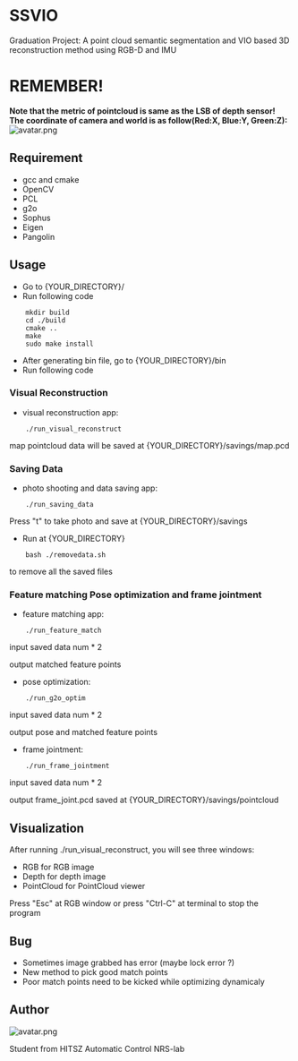 # SSVIO
Graduation Project: A point cloud semantic segmentation and VIO based 3D reconstruction method using RGB-D and IMU

# REMEMBER!
**Note that the metric of pointcloud is same as the LSB of depth sensor!**
**The coordinate of camera and world is as follow(Red:X, Blue:Y, Green:Z):**
![avatar.png](https://github.com/StarRealMan/SSVIO/blob/main/coordinate.png?raw=true)

## Requirement
* gcc and cmake
* OpenCV
* PCL
* g2o
* Sophus
* Eigen
* Pangolin

## Usage
* Go to {YOUR_DIRECTORY}/
* Run following code
```
    mkdir build
    cd ./build
    cmake ..
    make
    sudo make install
```
* After generating bin file, go to {YOUR_DIRECTORY}/bin
* Run following code

### Visual Reconstruction
* visual reconstruction app:
```
    ./run_visual_reconstruct
```
map pointcloud data will be saved at {YOUR_DIRECTORY}/savings/map.pcd
### Saving Data
* photo shooting and data saving app:
```
    ./run_saving_data
```
Press "t" to take photo and save at {YOUR_DIRECTORY}/savings

* Run at {YOUR_DIRECTORY}
```
    bash ./removedata.sh
```
to remove all the saved files

### Feature matching Pose optimization and frame jointment
* feature matching app:
```
    ./run_feature_match
```
input saved data num * 2

output matched feature points

* pose optimization:
```
    ./run_g2o_optim
```
input saved data num * 2

output pose and matched feature points

* frame jointment:
```
    ./run_frame_jointment
```
input saved data num * 2

output frame_joint.pcd saved at  {YOUR_DIRECTORY}/savings/pointcloud

## Visualization
After running ./run_visual_reconstruct, you will see three windows:
* RGB for RGB image
* Depth for depth image
* PointCloud for PointCloud viewer

Press "Esc" at RGB window or press "Ctrl-C" at terminal to stop the program

## Bug
* Sometimes image grabbed has error (maybe lock error ?)
* New method to pick good match points
* Poor match points need to be kicked while optimizing dynamicaly



## Author

![avatar.png](https://github.com/StarRealMan/SSVIO/blob/main/avatar.png?raw=true)

Student from HITSZ Automatic Control NRS-lab